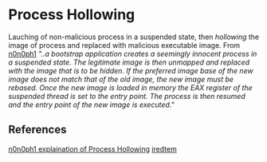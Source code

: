# Process Hollowing
Lauching of non-malicious process in a suspended state, then *hollowing* the image of process and replaced with malicious executable image.  From [n0n0ph1](https://github.com/m0n0ph1/Process-Hollowing) *"..a bootstrap application creates a seemingly innocent process in a suspended state. The legitimate image is then unmapped and replaced with the image that is to be hidden. If the preferred image base of the new image does not match that of the old image, the new image must be rebased. Once the new image is loaded in memory the EAX register of the suspended thread is set to the entry point. The process is then resumed and the entry point of the new image is executed."*

## References
[n0n0ph1 explaination of Process Hollowing](https://github.com/m0n0ph1/Process-Hollowing) 
[iredtem](https://www.ired.team/offensive-security/code-injection-process-injection/process-hollowing-and-pe-image-relocations)